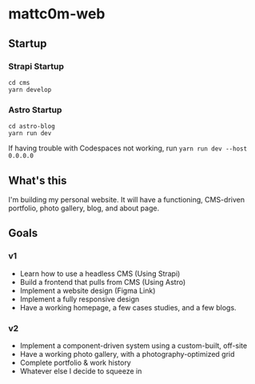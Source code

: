 # mattc0m-web

## Startup

### Strapi Startup
```
cd cms
yarn develop
```

### Astro Startup
```
cd astro-blog
yarn run dev
```

If having trouble with Codespaces not working, run `yarn run dev --host 0.0.0.0`


## What's this

I'm building my personal website. It will have a functioning, CMS-driven portfolio, photo gallery, blog, and about page.

## Goals
### v1

* Learn how to use a headless CMS (Using Strapi)
* Build a frontend that pulls from CMS (Using Astro)
* Implement a website design (Figma Link)
* Implement a fully responsive design
* Have a working homepage, a few cases studies, and a few blogs.

### v2
* Implement a component-driven system using a custom-built, off-site 
* Have a working photo gallery, with a photography-optimized grid
* Complete portfolio & work history
* Whatever else I decide to squeeze in
